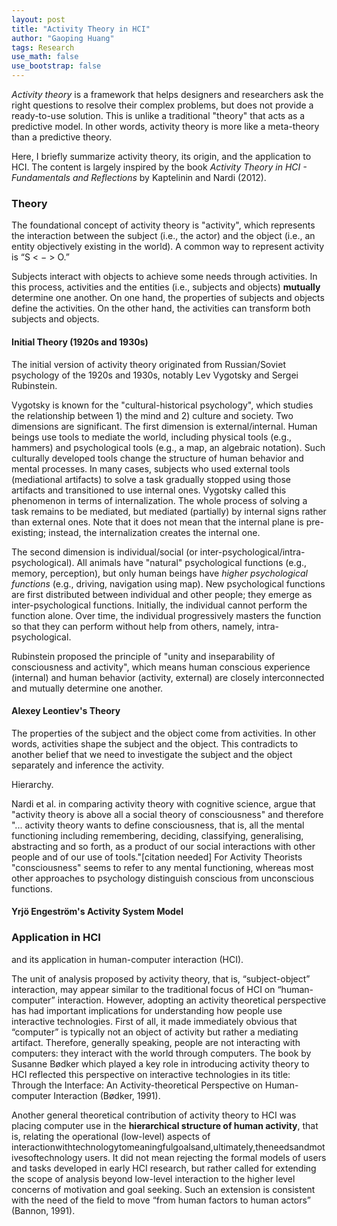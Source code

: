 ```yaml
---
layout: post
title: "Activity Theory in HCI"
author: "Gaoping Huang"
tags: Research
use_math: false
use_bootstrap: false
---
```


*Activity theory* is a framework that helps designers and researchers ask the right questions to resolve their complex problems, but does not provide a ready-to-use solution. This is unlike a traditional "theory" that acts as a predictive model. In other words, activity theory is more like a meta-theory than a predictive theory.

Here, I briefly summarize activity theory, its origin, and the application to HCI. The content is largely inspired by the book *Activity Theory in HCI - Fundamentals and Reflections* by Kaptelinin and Nardi (2012).

### Theory
The foundational concept of activity theory is "activity", which represents the interaction between the subject (i.e., the actor) and the object (i.e., an entity objectively existing in the world). A common way to represent activity is “S < − > O.”

Subjects interact with objects to achieve some needs through activities. In this process, activities and the entities (i.e., subjects and objects) **mutually** determine one another. On one hand, the properties of subjects and objects define the activities. On the other hand, the activities can transform both subjects and objects.

#### Initial Theory (1920s and 1930s)

The initial version of activity theory originated from Russian/Soviet psychology of the 1920s and 1930s, notably Lev Vygotsky and Sergei Rubinstein. 

Vygotsky is known for the "cultural-historical psychology", which studies the relationship between 1) the mind and 2) culture and society. Two dimensions are significant. The first dimension is external/internal. Human beings use tools to mediate the world, including physical tools (e.g., hammers) and psychological tools (e.g., a map, an algebraic notation). Such culturally developed tools change the structure of human behavior and mental processes. In many cases, subjects who used external tools (mediational artifacts) to solve a task gradually stopped using those artifacts and transitioned to use internal ones. Vygotsky called this phenomenon in terms of internalization. The whole process of solving a task remains to be mediated, but mediated (partially) by internal signs rather than external ones. Note that it does not mean that the internal plane is pre-existing; instead, the internalization creates the internal one.

The second dimension is individual/social (or inter-psychological/intra-psychological). All animals have "natural" psychological functions (e.g., memory, perception), but only human beings have *higher psychological functions* (e.g., driving, navigation using map). New psychological functions are first distributed between individual and other people; they emerge as inter-psychological functions. Initially, the individual cannot perform the function alone. Over time, the individual progressively masters the function so that they can perform without help from others, namely, intra-psychological.

Rubinstein proposed the principle of "unity and inseparability of consciousness and activity", which means human conscious experience (internal) and human behavior (activity, external) are closely interconnected and mutually determine one another. 


#### Alexey Leontiev's Theory

The properties of the subject and the object come from activities. In other words, activities shape the subject and the object. This contradicts to another belief that we need to investigate the subject and the object separately and inference the activity.


Hierarchy.

Nardi et al. in comparing activity theory with cognitive science, argue that "activity theory is above all a social theory of consciousness" and therefore "... activity theory wants to define consciousness, that is, all the mental functioning including remembering, deciding, classifying, generalising, abstracting and so forth, as a product of our social interactions with other people and of our use of tools."[citation needed] For Activity Theorists "consciousness" seems to refer to any mental functioning, whereas most other approaches to psychology distinguish conscious from unconscious functions.



#### Yrjö Engeström's Activity System Model

### Application in HCI
 and its application in human-computer interaction (HCI).

The unit of analysis proposed by activity theory, that is, “subject-object” interaction, may appear similar to the traditional focus of HCI on “human-computer” interaction. However, adopting an activity theoretical perspective has had important implications for understanding how people use interactive technologies. First of all, it made immediately obvious that “computer” is typically not an object of activity but rather a mediating artifact. Therefore, generally speaking, people are not interacting with computers: they interact with the world through computers. The book by Susanne Bødker which played a key role in introducing activity theory to HCI reflected this perspective on interactive technologies in its title: Through the Interface: An Activity-theoretical Perspective on Human-computer Interaction (Bødker, 1991).

Another general theoretical contribution of activity theory to HCI was placing computer use in the **hierarchical structure of human activity**, that is, relating the operational (low-level) aspects of interactionwithtechnologytomeaningfulgoalsand,ultimately,theneedsandmotivesoftechnology users. It did not mean rejecting the formal models of users and tasks developed in early HCI research, but rather called for extending the scope of analysis beyond low-level interaction to the higher level concerns of motivation and goal seeking. Such an extension is consistent with the need of the field to move “from human factors to human actors” (Bannon, 1991).
